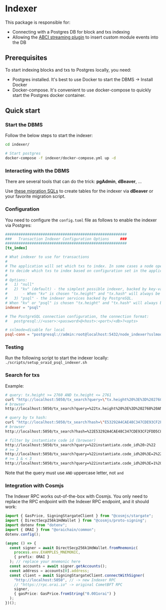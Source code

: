 # Indexer

This package is responsible for:

- Connecting with a Postgres DB for block and txs indexing
- Allowing the [ABCI streaming plugin](../streaming/README.md) to insert custom module events into the DB

## Prerequisites

To start indexing blocks and txs to Postgres locally, you need:

- Postgres installed. It's best to use Docker to start the DBMS -> Install Docker
- Docker-compose. It's convenient to use docker-compose to quickly start the Postgres docker container.

## Quick start

### Start the DBMS

Follow the below steps to start the indexer:

```bash
cd indexer/

# Start postgres
docker-compose -f indexer/docker-compose.yml up -d
```

### Interacting with the DBMS

There are several tools that can do the trick: **pgAdmin**, **dBeaver**, ...

Use [these migration SQLs](./dbschema/schema.sql) to create tables for the indexer via **dBeaver** or your favorite migration script.

### Configuration

You need to configure the `config.toml` file as follows to enable the indexer via Postgres:

```toml
#######################################################
###   Transaction Indexer Configuration Options     ###
#######################################################
[tx_index]

# What indexer to use for transactions
#
# The application will set which txs to index. In some cases a node operator will be able
# to decide which txs to index based on configuration set in the application.
#
# Options:
#   1) "null"
#   2) "kv" (default) - the simplest possible indexer, backed by key-value storage (defaults to levelDB; see DBBackend).
# 		- When "kv" is chosen "tx.height" and "tx.hash" will always be indexed.
#   3) "psql" - the indexer services backed by PostgreSQL.
# When "kv" or "psql" is chosen "tx.height" and "tx.hash" will always be indexed.
indexer = "psql"

# The PostgreSQL connection configuration, the connection format:
#   postgresql://<user>:<password>@<host>:<port>/<db>?<opts>

# sslmode=disable for local
psql-conn = "postgresql://admin:root@localhost:5432/node_indexer?sslmode=disable"
```

### Testing

Run the following script to start the indexer locally: `./scripts/setup_oraid_psql_indexer.sh`

### Search for txs

Example:

```bash
# query: tx.height >= 2760 AND tx.height <= 2761
curl "http://localhost:5050/tx_search?query=\"tx.height%20%3E%3D%202760%20AND%20tx.height%20%3C%3D%202761\""
# browser
http://localhost:5050/tx_search?query=%22tx.height%20%3E%3D%202760%20AND%20tx.height%20%3C%3D%202761%22

# query by tx hash:
curl "http://localhost:5050/tx_search?hash=\"E53292A4CAE48C347CDE93CF2FDD5C8511A56889EC6B0B0DD5221FF13ED2D5C8\""
# browser
http://localhost:5050/tx_search?hash=%22E53292A4CAE48C347CDE93CF2FDD5C8511A56889EC6B0B0DD5221FF13ED2D5C8%22

# filter by instantiate code id (browser)
http://localhost:5050/tx_search?query=%22instantiate.code_id%20>2%22
# >= 2
http://localhost:5050/tx_search?query=%22instantiate.code_id%20%3E=2%22
# >= 1 & < 3
http://localhost:5050/tx_search?query=%22instantiate.code_id%20%3E=1%20AND%20instantiate.code_id%3C3%22
```

Note that the query must use `AND` uppercase letter, not `and`

### Integration with Cosmjs

The Indexer RPC works out-of-the-box with Cosmjs. You only need to replace the RPC endpoint with the Indexer RPC endpoint, and it should work:

```ts
import { GasPrice, SigningStargateClient } from "@cosmjs/stargate";
import { DirectSecp256k1HdWallet } from "@cosmjs/proto-signing";
import dotenv from "dotenv";
import { ORAI } from "@oraichain/common";
dotenv.config();

(async () => {
  const signer = await DirectSecp256k1HdWallet.fromMnemonic(
    process.env.EXAMPLES_MNEMONIC,
    { prefix: ORAI }
  ); // replace your mnemonic here
  const accounts = await signer.getAccounts();
  const address = accounts[0].address;
  const client = await SigningStargateClient.connectWithSigner(
    "http://localhost:5050", // -> new Indexer RPC
    // "https://rpc.orai.io" -> original CometBFT RPC
    signer,
    { gasPrice: GasPrice.fromString("0.001orai") }
  );
})();

```
